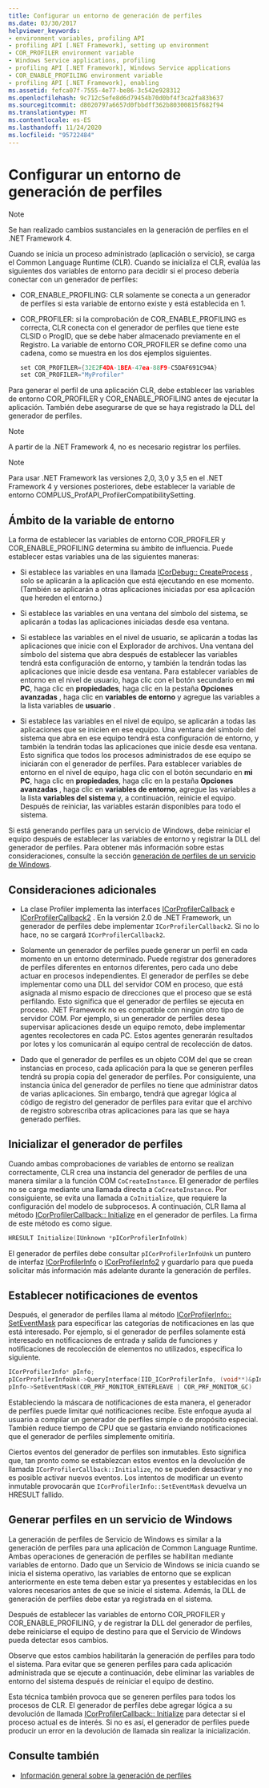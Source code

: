 ```yaml
---
title: Configurar un entorno de generación de perfiles
ms.date: 03/30/2017
helpviewer_keywords:
- environment variables, profiling API
- profiling API [.NET Framework], setting up environment
- COR_PROFILER environment variable
- Windows Service applications, profiling
- profiling API [.NET Framework], Windows Service applications
- COR_ENABLE_PROFILING environment variable
- profiling API [.NET Framework], enabling
ms.assetid: fefca07f-7555-4e77-be86-3c542e928312
ms.openlocfilehash: 9c712c5efe8d6d79454b70d0bf4f3ca2fa83b637
ms.sourcegitcommit: d8020797a6657d0fbbdff362b80300815f682f94
ms.translationtype: MT
ms.contentlocale: es-ES
ms.lasthandoff: 11/24/2020
ms.locfileid: "95722484"
---
```

# <a name="setting-up-a-profiling-environment"></a>Configurar un entorno de generación de perfiles

> [!NOTE]
> Se han realizado cambios sustanciales en la generación de perfiles en el .NET Framework 4.  
  
 Cuando se inicia un proceso administrado (aplicación o servicio), se carga el Common Language Runtime (CLR). Cuando se inicializa el CLR, evalúa las siguientes dos variables de entorno para decidir si el proceso debería conectar con un generador de perfiles:  
  
- COR_ENABLE_PROFILING: CLR solamente se conecta a un generador de perfiles si esta variable de entorno existe y está establecida en 1.  
  
- COR_PROFILER: si la comprobación de COR_ENABLE_PROFILING es correcta, CLR conecta con el generador de perfiles que tiene este CLSID o ProgID, que se debe haber almacenado previamente en el Registro. La variable de entorno COR_PROFILER se define como una cadena, como se muestra en los dos ejemplos siguientes.  
  
    ```cpp  
    set COR_PROFILER={32E2F4DA-1BEA-47ea-88F9-C5DAF691C94A}  
    set COR_PROFILER="MyProfiler"  
    ```  
  
 Para generar el perfil de una aplicación CLR, debe establecer las variables de entorno COR_PROFILER y COR_ENABLE_PROFILING antes de ejecutar la aplicación. También debe asegurarse de que se haya registrado la DLL del generador de perfiles.  
  
> [!NOTE]
> A partir de la .NET Framework 4, no es necesario registrar los perfiles.  
  
> [!NOTE]
> Para usar .NET Framework las versiones 2,0, 3,0 y 3,5 en el .NET Framework 4 y versiones posteriores, debe establecer la variable de entorno COMPLUS_ProfAPI_ProfilerCompatibilitySetting.  
  
## <a name="environment-variable-scope"></a>Ámbito de la variable de entorno  

 La forma de establecer las variables de entorno COR_PROFILER y COR_ENABLE_PROFILING determina su ámbito de influencia. Puede establecer estas variables una de las siguientes maneras:  
  
- Si establece las variables en una llamada [ICorDebug:: CreateProcess](../debugging/icordebug-createprocess-method.md) , solo se aplicarán a la aplicación que está ejecutando en ese momento. (También se aplicarán a otras aplicaciones iniciadas por esa aplicación que hereden el entorno.)  
  
- Si establece las variables en una ventana del símbolo del sistema, se aplicarán a todas las aplicaciones iniciadas desde esa ventana.  
  
- Si establece las variables en el nivel de usuario, se aplicarán a todas las aplicaciones que inicie con el Explorador de archivos. Una ventana del símbolo del sistema que abra después de establecer las variables tendrá esta configuración de entorno, y también la tendrán todas las aplicaciones que inicie desde esa ventana. Para establecer variables de entorno en el nivel de usuario, haga clic con el botón secundario en **mi PC**, haga clic en **propiedades**, haga clic en la pestaña **Opciones avanzadas** , haga clic en **variables de entorno** y agregue las variables a la lista variables de **usuario** .  
  
- Si establece las variables en el nivel de equipo, se aplicarán a todas las aplicaciones que se inicien en ese equipo. Una ventana del símbolo del sistema que abra en ese equipo tendrá esta configuración de entorno, y también la tendrán todas las aplicaciones que inicie desde esa ventana. Esto significa que todos los procesos administrados de ese equipo se iniciarán con el generador de perfiles. Para establecer variables de entorno en el nivel de equipo, haga clic con el botón secundario en **mi PC**, haga clic en **propiedades**, haga clic en la pestaña **Opciones avanzadas** , haga clic en **variables de entorno**, agregue las variables a la lista **variables del sistema** y, a continuación, reinicie el equipo. Después de reiniciar, las variables estarán disponibles para todo el sistema.  
  
 Si está generando perfiles para un servicio de Windows, debe reiniciar el equipo después de establecer las variables de entorno y registrar la DLL del generador de perfiles. Para obtener más información sobre estas consideraciones, consulte la sección [generación de perfiles de un servicio de Windows](#windows_service).  
  
## <a name="additional-considerations"></a>Consideraciones adicionales  
  
- La clase Profiler implementa las interfaces [ICorProfilerCallback](icorprofilercallback-interface.md) e [ICorProfilerCallback2](icorprofilercallback2-interface.md) . En la versión 2.0 de .NET Framework, un generador de perfiles debe implementar `ICorProfilerCallback2`. Si no lo hace, no se cargará `ICorProfilerCallback2`.  
  
- Solamente un generador de perfiles puede generar un perfil en cada momento en un entorno determinado. Puede registrar dos generadores de perfiles diferentes en entornos diferentes, pero cada uno debe actuar en procesos independientes. El generador de perfiles se debe implementar como una DLL del servidor COM en proceso, que está asignada al mismo espacio de direcciones que el proceso que se está perfilando. Esto significa que el generador de perfiles se ejecuta en proceso. .NET Framework no es compatible con ningún otro tipo de servidor COM. Por ejemplo, si un generador de perfiles desea supervisar aplicaciones desde un equipo remoto, debe implementar agentes recolectores en cada PC. Estos agentes generarán resultados por lotes y los comunicarán al equipo central de recolección de datos.  
  
- Dado que el generador de perfiles es un objeto COM del que se crean instancias en proceso, cada aplicación para la que se generen perfiles tendrá su propia copia del generador de perfiles. Por consiguiente, una instancia única del generador de perfiles no tiene que administrar datos de varias aplicaciones. Sin embargo, tendrá que agregar lógica al código de registro del generador de perfiles para evitar que el archivo de registro sobrescriba otras aplicaciones para las que se haya generado perfiles.  
  
## <a name="initializing-the-profiler"></a>Inicializar el generador de perfiles  

 Cuando ambas comprobaciones de variables de entorno se realizan correctamente, CLR crea una instancia del generador de perfiles de una manera similar a la función COM `CoCreateInstance`. El generador de perfiles no se carga mediante una llamada directa a `CoCreateInstance`. Por consiguiente, se evita una llamada a `CoInitialize`, que requiere la configuración del modelo de subprocesos. A continuación, CLR llama al método [ICorProfilerCallback:: Initialize](icorprofilercallback-initialize-method.md) en el generador de perfiles. La firma de este método es como sigue.  
  
```cpp  
HRESULT Initialize(IUnknown *pICorProfilerInfoUnk)  
```  
  
 El generador de perfiles debe consultar `pICorProfilerInfoUnk` un puntero de interfaz [ICorProfilerInfo](icorprofilerinfo-interface.md) o [ICorProfilerInfo2](icorprofilerinfo2-interface.md) y guardarlo para que pueda solicitar más información más adelante durante la generación de perfiles.  
  
## <a name="setting-event-notifications"></a>Establecer notificaciones de eventos  

 Después, el generador de perfiles llama al método [ICorProfilerInfo:: SetEventMask](icorprofilerinfo-seteventmask-method.md) para especificar las categorías de notificaciones en las que está interesado. Por ejemplo, si el generador de perfiles solamente está interesado en notificaciones de entrada y salida de funciones y notificaciones de recolección de elementos no utilizados, especifica lo siguiente.  
  
```cpp  
ICorProfilerInfo* pInfo;  
pICorProfilerInfoUnk->QueryInterface(IID_ICorProfilerInfo, (void**)&pInfo);  
pInfo->SetEventMask(COR_PRF_MONITOR_ENTERLEAVE | COR_PRF_MONITOR_GC)  
```  
  
 Estableciendo la máscara de notificaciones de esta manera, el generador de perfiles puede limitar qué notificaciones recibe. Este enfoque ayuda al usuario a compilar un generador de perfiles simple o de propósito especial. También reduce tiempo de CPU que se gastaría enviando notificaciones que el generador de perfiles simplemente omitiría.  
  
 Ciertos eventos del generador de perfiles son inmutables. Esto significa que, tan pronto como se establezcan estos eventos en la devolución de llamada `ICorProfilerCallback::Initialize`, no se pueden desactivar y no es posible activar nuevos eventos. Los intentos de modificar un evento inmutable provocarán que `ICorProfilerInfo::SetEventMask` devuelva un HRESULT fallido.  
  
<a name="windows_service"></a>

## <a name="profiling-a-windows-service"></a>Generar perfiles en un servicio de Windows  

 La generación de perfiles de Servicio de Windows es similar a la generación de perfiles para una aplicación de Common Language Runtime. Ambas operaciones de generación de perfiles se habilitan mediante variables de entorno. Dado que un Servicio de Windows se inicia cuando se inicia el sistema operativo, las variables de entorno que se explican anteriormente en este tema deben estar ya presentes y establecidas en los valores necesarios antes de que se inicie el sistema. Además, la DLL de generación de perfiles debe estar ya registrada en el sistema.  
  
 Después de establecer las variables de entorno COR_PROFILER y COR_ENABLE_PROFILING, y de registrar la DLL del generador de perfiles, debe reiniciarse el equipo de destino para que el Servicio de Windows pueda detectar esos cambios.  
  
 Observe que estos cambios habilitarán la generación de perfiles para todo el sistema. Para evitar que se generen perfiles para cada aplicación administrada que se ejecute a continuación, debe eliminar las variables de entorno del sistema después de reiniciar el equipo de destino.  
  
 Esta técnica también provoca que se generen perfiles para todos los procesos de CLR. El generador de perfiles debe agregar lógica a su devolución de llamada [ICorProfilerCallback:: Initialize](icorprofilercallback-initialize-method.md) para detectar si el proceso actual es de interés. Si no es así, el generador de perfiles puede producir un error en la devolución de llamada sin realizar la inicialización.  
  
## <a name="see-also"></a>Consulte también

- [Información general sobre la generación de perfiles](profiling-overview.md)
